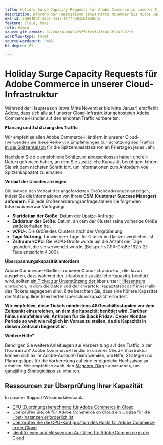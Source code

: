 ```yaml
---
title: Holiday Surge Capacity Requests für Adobe Commerce in unserer Cloud-Infrastruktur
description: Während der Hauptsaison (etwa Mitte November bis Mitte Januar) empfiehlt Adobe, dass sich alle auf unserer Cloud-Infrastruktur gehosteten Adobe Commerce-Händler auf den erhöhten Traffic vorbereiten.
exl-id: 9d6910bf-30bc-4117-bf7f-a0316f9506b5
feature: Cloud, Paas
role: Admin
source-git-commit: 357e0acb1c849079ff0fe9f53fe386f60475c7f9
workflow-type: tm+mt
source-wordcount: '446'
ht-degree: 0%

---
```


# Holiday Surge Capacity Requests für Adobe Commerce in unserer Cloud-Infrastruktur

Während der Hauptsaison (etwa Mitte November bis Mitte Januar) empfiehlt Adobe, dass sich alle auf unserer Cloud-Infrastruktur gehosteten Adobe Commerce-Händler auf den erhöhten Traffic vorbereiten.

**Planung und Schätzung des Traffic**

Wir empfehlen allen Adobe Commerce-Händlern in unserer Cloud-[ (verwenden Sie diese Reihe von Empfehlungen zur Schätzung des Traffics in der Spitzensaison](https://business.adobe.com/blog/how-to/the-5-ps-of-peak-season-performance-a-guide-to-preparing-your-infrastructure-for-high-traffic) für die Spitzenumsatzsaison an Feiertagen jedes Jahr.

Nachdem Sie die empfohlene Schätzung abgeschlossen haben und ein Datum gefunden haben, an dem Sie zusätzliche Kapazität benötigen, fahren Sie mit dem nächsten Schritt fort, um Informationen zum Anfordern von Spitzenkapazität zu erhalten.

**Verlauf der Upsides anzeigen**

Sie können den Verlauf der angeforderten Größenänderungen anzeigen, indem Sie die Informationen von Ihrem **CSM (Customer Success Manager) anfordern**.
Für jede Größenänderungsanfrage stehen die folgenden Informationen zur Verfügung:

* **Startdatum der Größe**: Datum der Upsize-Anfrage.
* **Enddatum der Größe**: Datum, an dem der Cluster seine vorherige Größe zurückerhalten hat.
* **vCPU-**: Die Größe des Clusters nach der Vergrößerung.
* **Tage Nutzung**: für wie viele Tage der Cluster im Upsizer verblieben ist.
* **Zeitraum vCPU**: Die vCPU-Größe wurde um die Anzahl der Tage geändert, die sie verwendet wurde. (Beispiel: vCPU-Größe 192 x 25 Tage entspricht 4.800).

**Überspannungskapazität anfordern**

Adobe Commerce-Händler in unserer Cloud-Infrastruktur, die davon ausgehen, dass während der Urlaubszeit zusätzliche Kapazität benötigt wird, sollten [ein Ticket zur Unterstützung der ](https://experienceleague.adobe.com/docs/commerce-knowledge-base/kb/how-to/how-to-request-temporary-magento-upsize.html?lang=de) über unser [Hilfezentrum](/help/overview.md) einreichen, in dem die Daten und der erwartete Kapazitätsbedarf innerhalb des Tickets angegeben sind. Bitte beachten Sie, dass eine höhere Kapazität die Nutzung Ihrer lizenzierten Überschusskapazität erfordert.

**Wir empfehlen, diese Tickets mindestens 48 Geschäftsstunden vor dem Zeitpunkt einzureichen, an dem die Kapazität benötigt wird. Darüber hinaus empfehlen wir, Anfragen für die Black Friday / Cyber Monday Periode so weit wie möglich im Voraus zu stellen, da die Kapazität in diesem Zeitraum begrenzt ist.**


**Weitere Hilfe?**

Benötigen Sie weitere Anleitungen zur Vorbereitung auf den Traffic in der Hochsaison? Adobe Commerce-Händler in unserer Cloud-Infrastruktur können sich an ihr Adobe-Account-Team wenden, um Hilfe, Strategie und Planungstipps für die Vorbereitung auf eine erfolgreiche Hochsaison zu erhalten. Wir empfehlen auch, den [Magento-Blog](https://magento.com/blog) zu besuchen, um ganzjährig Strategietipps zu erhalten.

## Ressourcen zur Überprüfung Ihrer Kapazität

In unserer Support-Wissensdatenbank:

* [CPU-Zuordnungsberechnung für Adobe Commerce in Cloud](https://experienceleague.adobe.com/docs/commerce-knowledge-base/kb/how-to/magento-commerce-cloud-cpu-allocation-calculation.html?lang=de)
* [Überprüfen Sie, ob für Adobe Commerce on Cloud ein Upsize für die Host-Instanzen erforderlich ist](https://experienceleague.adobe.com/docs/commerce-knowledge-base/kb/how-to/magento-commerce-cloud-check-if-upsize-for-hosts-instances-is-needed.html?lang=de)
* [Überprüfen Sie die CPU-Konfiguration des Hosts für Adobe Commerce in der Cloud](https://experienceleague.adobe.com/docs/commerce-knowledge-base/kb/how-to/magento-commerce-cloud-check-hosts-cpu-configuration.html?lang=de)
* [Identifizieren und Messen von Ausfällen für Adobe Commerce in der Cloud](https://experienceleague.adobe.com/docs/commerce-knowledge-base/kb/how-to/how-to-identify-outages.html?lang=de)
